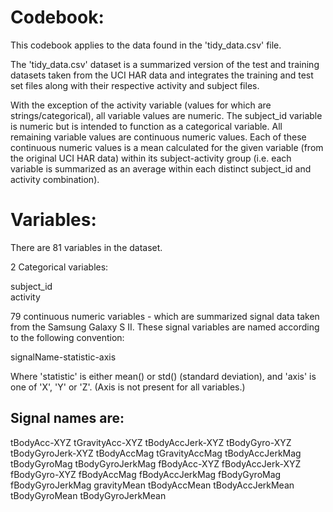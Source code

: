 Codebook:
=========

This codebook applies to the data found in the 'tidy_data.csv' file.

The 'tidy_data.csv' dataset is a summarized version of the test and training datasets taken from the UCI HAR data and integrates the training and test set files along with their respective activity and subject files.

With the exception of the activity variable (values for which are strings/categorical), all variable values are numeric.  The subject_id variable is numeric but is intended to function as a categorical variable.  All remaining variable values are continuous numeric values.  Each of these continuous numeric values is a mean calculated for the given variable (from the original UCI HAR data) within its subject-activity group (i.e. each variable is summarized as an average within each distinct subject_id and activity combination).

Variables:
==========

There are 81 variables in the dataset. 

2 Categorical variables:

subject_id	
activity	

79 continuous numeric variables - which are summarized signal data taken from the Samsung Galaxy S II.  These signal variables are named according to the following convention:

signalName-statistic-axis

Where 'statistic' is either mean() or std() (standard deviation), and 'axis' is one of 'X', 'Y' or 'Z'.  (Axis is not present for all variables.)

Signal names are:
-----------------

tBodyAcc-XYZ
tGravityAcc-XYZ
tBodyAccJerk-XYZ
tBodyGyro-XYZ
tBodyGyroJerk-XYZ
tBodyAccMag
tGravityAccMag
tBodyAccJerkMag
tBodyGyroMag
tBodyGyroJerkMag
fBodyAcc-XYZ
fBodyAccJerk-XYZ
fBodyGyro-XYZ
fBodyAccMag
fBodyAccJerkMag
fBodyGyroMag
fBodyGyroJerkMag
gravityMean
tBodyAccMean
tBodyAccJerkMean
tBodyGyroMean
tBodyGyroJerkMean

